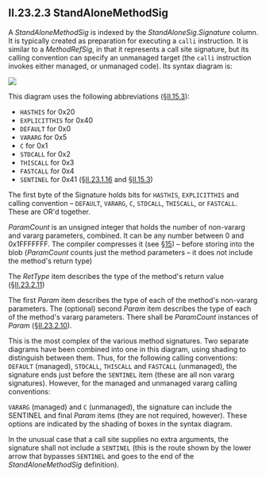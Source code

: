 ## II.23.2.3 StandAloneMethodSig

A _StandAloneMethodSig_ is indexed by the _StandAloneSig_._Signature_ column. It is typically created as preparation for executing a `calli` instruction. It is similar to a _MethodRefSig_, in that it represents a call site signature, but its calling convention can specify an unmanaged target (the `calli` instruction invokes either managed, or unmanaged code). Its syntax diagram is: 

 ![](ii.23.2.3-standalonemethodsig-figure-1.png)

This diagram uses the following abbreviations (§[II.15.3](ii.15.3-calling-convention.md)):

 * `HASTHIS` for 0x20
 * `EXPLICITTHIS` for 0x40
 * `DEFAULT` for 0x0
 * `VARARG` for 0x5
 * `C` for 0x1
 * `STDCALL` for 0x2
 * `THISCALL` for 0x3
 * `FASTCALL` for 0x4
 * `SENTINEL` for 0x41 (§[II.23.1.16](ii.23.1.16-element-types-used-in-signatures.md) and §[II.15.3](ii.15.3-calling-convention.md))

The first byte of the Signature holds bits for `HASTHIS`, `EXPLICITTHIS` and calling convention &ndash; `DEFAULT`, `VARARG`, `C`, `STDCALL`, `THISCALL`, or `FASTCALL`. These are OR'd together.

_ParamCount_ is an unsigned integer that holds the number of non-vararg and vararg parameters, combined. It can be any number between 0 and 0x1FFFFFFF. The compiler compresses it (see §[15](ii.3-validation-and-verification.md)) &ndash; before storing into the blob (_ParamCount_ counts just the method parameters &ndash; it does not include the method's return type)

The _RetType_ item describes the type of the method's return value (§[II.23.2.11](ii.23.2.11-rettype.md)) 

The first _Param_ item describes the type of each of the method's non-vararg parameters. The (optional) second _Param_ item describes the type of each of the method's vararg parameters. There shall be _ParamCount_ instances of _Param_ (§[II.23.2.10](ii.23.2.10-param.md)).

This is the most complex of the various method signatures. Two separate diagrams have been combined into one in this diagram, using shading to distinguish between them. Thus, for the following calling conventions: `DEFAULT` (managed), `STDCALL`, `THISCALL` and `FASTCALL` (unmanaged), the signature ends just before the `SENTINEL` item (these are all non vararg signatures). However, for the managed and unmanaged vararg calling conventions:

`VARARG` (managed) and `C` (unmanaged), the signature can include the SENTINEL and final _Param_ items (they are not required, however). These options are indicated by the shading of boxes in the syntax diagram.

In the unusual case that a call site supplies no extra arguments, the signature shall not include a `SENTINEL` (this is the route shown by the lower arrow that bypasses `SENTINEL` and goes to the end of the _StandAloneMethodSig_ definition).
